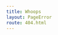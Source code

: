 ```yaml
---
title: Whoops
layout: PageError
route: 404.html
---
```

<!---
  Content here not used, see ``src/layouts/PageError``
  Please edit PageError layout instead.
-->
